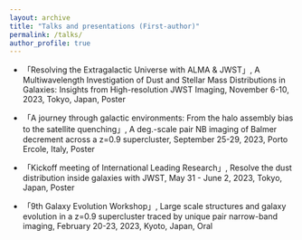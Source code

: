 ```yaml
---
layout: archive
title: "Talks and presentations (First-author)"
permalink: /talks/
author_profile: true
---
```

* 「Resolving the Extragalactic Universe with ALMA & JWST」, A Multiwavelength Investigation of Dust and Stellar Mass Distributions in Galaxies: Insights from High-resolution JWST Imaging, November 6-10, 2023, Tokyo, Japan, Poster

* 「A journey through galactic environments: From the halo assembly bias to the satellite quenching」, A deg.-scale pair NB imaging of Balmer decrement across a z=0.9 supercluster, September 25-29, 2023, Porto Ercole, Italy, Poster
  
* 「Kickoff meeting of International Leading Research」, Resolve the dust distribution inside galaxies with JWST, May 31 - June 2, 2023, Tokyo, Japan, Poster

* 「9th Galaxy Evolution Workshop」, Large scale structures and galaxy evolution in a z=0.9 supercluster traced by unique pair narrow-band imaging, February 20-23, 2023, Kyoto, Japan, Oral
